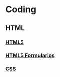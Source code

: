# Coding

## HTML

### [HTML5](html5.md)

### [HTML5 Formularios](html5_formularios.md)

### [CSS](css.md)